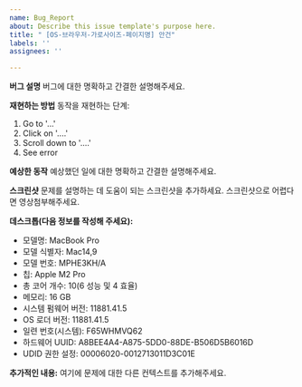 ```yaml
---
name: Bug_Report
about: Describe this issue template's purpose here.
title: " [OS-브라우저-가로사이즈-페이지명] 안건"
labels: ''
assignees: ''

---
```


**버그 설명**
버그에 대한 명확하고 간결한 설명해주세요.

**재현하는 방법**
동작을 재현하는 단계:
1. Go to '...'
2. Click on '....'
3. Scroll down to '....'
4. See error

**예상한 동작**
예상했던 일에 대한 명확하고 간결한 설명해주세요.

**스크린샷**
 문제를 설명하는 데 도움이 되는 스크린샷을 추가하세요. 스크린샷으로 어렵다면 영상첨부해주세요.

**데스크톱(다음 정보를 작성해 주세요):**
- 모델명: MacBook Pro
- 모델 식별자: Mac14,9
- 모델 번호: MPHE3KH/A
- 칩: Apple M2 Pro
- 총 코어 개수:	10(6 성능 및 4 효율)
- 메모리: 16 GB
- 시스템 펌웨어 버전: 11881.41.5
- OS 로더 버전:	11881.41.5
- 일련 번호(시스템): F65WHMVQ62
- 하드웨어 UUID: A8BEE4A4-A875-5DD0-88DE-B506D5B6016D
- UDID 권한 설정: 00006020-0012713011D3C01E



**추가적인 내용:**
여기에 문제에 대한 다른 컨텍스트를 추가해주세요.
